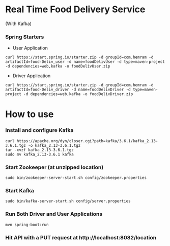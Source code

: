 # Real Time Food Delivery Service
(With Kafka)


### Spring Starters

 - User Application
```
curl https://start.spring.io/starter.zip -d groupId=com.hemram -d artifactId=food-Deliv_user -d name=foodDelivUser -d type=maven-project -d dependencies=web,kafka -o foodDelivUser.zip
```
 - Driver Application
```
curl https://start.spring.io/starter.zip -d groupId=com.hemram -d artifactId=food-Deliv_driver -d name=foodDelivDriver -d type=maven-project -d dependencies=web,kafka -o foodDelivDriver.zip
```

# How to use

### Install and configure Kafka
```
curl https://apache.org/dyn/closer.cgi?path=kafka/3.6.1/kafka_2.13-3.6.1.tgz -o kafka_2.13-3.6.1.tgz
tar -xvzf kafka_2.13-3.6.1.tgz
sudo mv kafka_2.13-3.6.1 kafka
```
### Start Zookeeper (at unzipped location)
```
sudo bin/zookeeper-server-start.sh config/zookeeper.properties
```
### Start Kafka 
```
sudo bin/kafka-server-start.sh config/server.properties
```

### Run Both Driver and User Applications 
```mvn spring-boot:run```

### Hit API with a PUT request at http://localhost:8082/location


